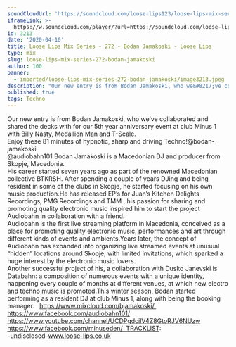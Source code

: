 ```yaml
---
soundCloudUrl: 'https://soundcloud.com/loose-lips123/loose-lips-mix-series-272-bodan-jamakoski'
iframeLink: >-
  https://w.soundcloud.com/player/?url=https://soundcloud.com/loose-lips123/loose-lips-mix-series-272-bodan-jamakoski&color=00aabb&auto_play=false&hide_related=false&show_comments=true&show_user=true&show_reposts=false
id: 3213
date: '2020-04-10'
title: Loose Lips Mix Series - 272 - Bodan Jamakoski - Loose Lips
type: mix
slug: loose-lips-mix-series-272-bodan-jamakoski
author: 100
banner:
  - imported/loose-lips-mix-series-272-bodan-jamakoski/image3213.jpeg
description: "Our new entry is from Bodan Jamakoski, who we&#8217;ve collaborated and shared the decks with for our 5th year anniversary event at club Minus 1 with Billy Nasty, Medallion Man and T-Scale. Enjoy these 81 minutes of hypnotic, sharp and driving Techno! @bodan-jamakoski\L @audiobahn101\L Bodan Jamakoski is a Macedonian DJ and producer from Skopje, Macedonia. [...]Read More..."
published: true
tags: Techno
---
```

Our new entry is from Bodan Jamakoski, who we’ve collaborated and shared the decks with for our 5th year anniversary event at club Minus 1 with Billy Nasty, Medallion Man and T-Scale.  
Enjoy these 81 minutes of hypnotic, sharp and driving Techno!@bodan-jamakoski   
@audiobahn101 Bodan Jamakoski is a Macedonian DJ and producer from Skopje, Macedonia.  
His career started seven years ago as part of the renowned Macedonian collective BTKRSH. After spending a couple of years DJing and being resident in some of the clubs in Skopje, he started focusing on his own music production.He has released EP’s for Juan’s Kitchen Delights Recordings, PMG Recordings and TMM , his passion for sharing and promoting quality electronic music inspired him to start the project Audiobahn in collaboration with a friend.  
Audiobahn is the first live streaming platform in Macedonia, conceived as a place for promoting quality electronic music, performances and art through different kinds of events and ambients.Years later, the concept of Audiobahn has expanded into organizing live streamed events at unusual “hidden” locations around Skopje, with limited invitations, which sparked a huge interest by the electronic music lovers.  
Another successful project of his, a collaboration with Dusko Janevski is Databahn: a composition of numerous events with a unique identity, happening every couple of months at different venues, at which new electro and techno music is promoted.This winter season, Bodan started performing as a resident DJ at club Minus 1, along with being the booking manager.   https://www.mixcloud.com/bjamakoski/   
https://www.facebook.com/audiobahn101/  
https://www.youtube.com/channel/UCDPgdcjlV4Z8GtoRJV6NUzw  
https://www.facebook.com/minuseden/  TRACKLIST:  
\-undisclosed-www.loose-lips.co.uk